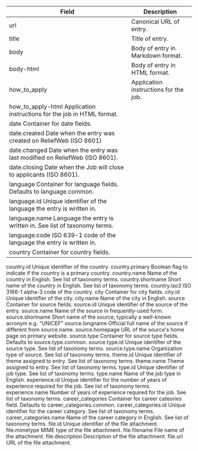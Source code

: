 |Field|	Description|
|---|----|
|url|	Canonical URL of entry.|
|title|	Title of entry.|
|body	|Body of entry in Markdown format.|
|body-html	|Body of entry in HTML format.|
|how_to_apply	|Application instructions for the job.
|how_to_apply-html	Application instructions for the job in HTML format.
|date	Container for date fields.
|date.created	Date when the entry was created on ReliefWeb (ISO 8601)
|date.changed	Date when the entry was last modified on ReliefWeb (ISO 8601).
|date.closing	Date when the Job will close to applicants (ISO 8601).
|language	Container for language fields. Defaults to language.common.
|language.id	Unique identifier of the language the entry is written in.
|language.name	Language the entry is written in. See list of taxonomy terms.
|language.code	ISO 639-1 code of the language the entry is written in.
|country	Container for country fields.
country.id	Unique identifier of the country.
country.primary	Boolean flag to indicate if the country is a primary country.
country.name	Name of the country in English. See list of taxonomy terms.
country.shortname	Short name of the country in English. See list of taxonomy terms.
country.iso3	ISO 3166-1 alpha-3 code of the country.
city	Container for city fields.
city.id	Unique identifier of the city.
city.name	Name of the city in English.
source	Container for source fields.
source.id	Unique identifier of the source of the entry.
source.name	Name of the source in frequently-used form.
source.shortname	Short name of the source, typically a well-known acronym e.g. "UNICEF"
source.longname	Official full name of the source if different from source.name.
source.homepage	URL of the source's home page on primary website.
source.type	Container for source type fields. Defaults to source.type.common.
source.type.id	Unique identifier of the source type. See list of taxonomy terms.
source.type.name	Organization type of source. See list of taxonomy terms.
theme.id	Unique identifier of theme assigned to entry. See list of taxonomy terms.
theme.name	Theme assigned to entry. See list of taxonomy terms.
type.id	Unique identifier of job type. See list of taxonomy terms.
type.name	Name of the job type in English.
experience.id	Unique identifier for the number of years of experience required for the job. See list of taxonomy terms.
experience.name	Number of years of experience required for the job. See list of taxonomy terms.
career_categories	Container for career cateories field. Defaults to career_categories.common.
career_categories.id	Unique identifier for the career category. See list of taxonomy terms.
career_categories.name	Name of the career category in English. See list of taxonomy terms.
file.id	Unique identifier of the file attachment.
file.mimetype	MIME type of the file attachment.
file.filename	File name of the attachment.
file.description	Description of the file attachment.
file.url	URL of the file attachment.
